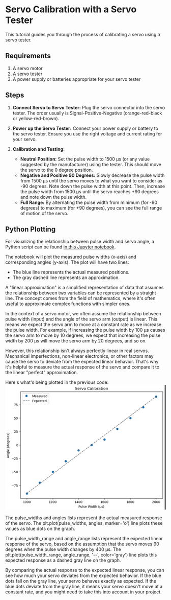 # Servo Calibration with a Servo Tester

This tutorial guides you through the process of calibrating a servo using a servo tester. 

## Requirements

1. A servo motor
2. A servo tester
3. A power supply or batteries appropriate for your servo tester

## Steps

1. **Connect Servo to Servo Tester:** Plug the servo connector into the servo tester. The order usually is Signal-Positive-Negative (orange-red-black or yellow-red-brown).

2. **Power up the Servo Tester:** Connect your power supply or battery to the servo tester. Ensure you use the right voltage and current rating for your servo.

3. **Calibration and Testing:**
   - **Neutral Position:** Set the pulse width to 1500 μs (or any value suggested by the manufacturer) using the tester. This should move the servo to the 0 degree position.
   - **Negative and Positive 90 Degrees:** Slowly decrease the pulse width from 1500 μs until the servo moves to what you want to consider as -90 degrees. Note down the pulse width at this point. Then, increase the pulse width from 1500 μs until the servo reaches +90 degrees and note down the pulse width.
   - **Full Range:** By alternating the pulse width from minimum (for -90 degrees) to maximum (for +90 degrees), you can see the full range of motion of the servo. 

## Python Plotting 

For visualizing the relationship between pulse width and servo angle, a Python script can be found [in this Jupyter notebook](servo_calibration.ipynb).

The notebook will plot the measured pulse widths (x-axis) and corresponding angles (y-axis). The plot will have two lines:

- The blue line represents the actual measured positions.
- The gray dashed line represents an approximation.

A "linear approximation" is a simplified representation of data that assumes the relationship between two variables can be represented by a straight line. The concept comes from the field of mathematics, where it's often useful to approximate complex functions with simpler ones.

In the context of a servo motor, we often assume the relationship between pulse width (input) and the angle of the servo arm (output) is linear. This means we expect the servo arm to move at a constant rate as we increase the pulse width. For example, if increasing the pulse width by 100 µs causes the servo arm to move by 10 degrees, we expect that increasing the pulse width by 200 µs will move the servo arm by 20 degrees, and so on.

However, this relationship isn't always perfectly linear in real servos. Mechanical imperfections, non-linear electronics, or other factors may cause the servo to deviate from the expected linear behavior. That's why it's helpful to measure the actual response of the servo and compare it to the linear "perfect" approximation.

Here's what's being plotted in the previous code:
![Alt text](media/image.png)

The pulse_widths and angles lists represent the actual measured response of the servo. The plt.plot(pulse_widths, angles, marker='o') line plots these values as blue dots on the graph.

The pulse_width_range and angle_range lists represent the expected linear response of the servo, based on the assumption that the servo moves 90 degrees when the pulse width changes by 400 µs. The plt.plot(pulse_width_range, angle_range, '--', color='gray') line plots this expected response as a dashed gray line on the graph.

By comparing the actual response to the expected linear response, you can see how much your servo deviates from the expected behavior. If the blue dots fall on the gray line, your servo behaves exactly as expected. If the blue dots deviate from the gray line, it means your servo doesn't move at a constant rate, and you might need to take this into account in your project.
